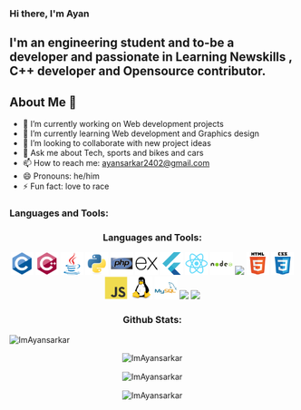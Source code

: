 

### Hi there, I'm Ayan 



## I'm an engineering student and to-be a developer and passionate in Learning Newskills , C++ developer and Opensource contributor. 



## About Me 👀

- 🔭 I’m currently working on Web development projects
- 🌱 I’m currently learning Web development and Graphics design
- 👯 I’m looking to collaborate with new project ideas
- 💬 Ask me about Tech, sports and bikes and cars
- 📫 How to reach me: ayansarkar2402@gmail.com
- 😄 Pronouns: he/him
- ⚡ Fun fact: love to race 


### Languages and Tools:


<h3 align="center" style="color=#40cfcd;">Languages and Tools:</h3>
<div align="center">
<code><img height="40" src="https://raw.githubusercontent.com/devicons/devicon/master/icons/c/c-original.svg"></code>
<code><img height="40" src="https://raw.githubusercontent.com/devicons/devicon/master/icons/cplusplus/cplusplus-original.svg"></code>
<code><img height="40" src="https://raw.githubusercontent.com/devicons/devicon/master/icons/java/java-original.svg"></code>
<code><img height="40" src="https://raw.githubusercontent.com/devicons/devicon/master/icons/python/python-original.svg"></code>
<code><img height="40" src="https://github.com/devicons/devicon/blob/master/icons/php/php-original.svg"></code>
<code><img height="40" src="https://github.com/devicons/devicon/blob/master/icons/express/express-original.svg"></code> 
 <code><img height="40" src="https://github.com/devicons/devicon/blob/master/icons/flutter/flutter-original.svg"></code> 
<code><img height="40" src="https://github.com/devicons/devicon/blob/master/icons/react/react-original.svg"></code>
<code><img height="40" src="https://raw.githubusercontent.com/devicons/devicon/master/icons/nodejs/nodejs-original-wordmark.svg"></code>
<code><img height="40" src="https://www.vectorlogo.zone/logos/springio/springio-icon.svg"></code>
<code><img height="40" src="https://raw.githubusercontent.com/devicons/devicon/master/icons/html5/html5-original-wordmark.svg"></code>
<code><img height="40" src="https://raw.githubusercontent.com/devicons/devicon/master/icons/css3/css3-original-wordmark.svg"></code>
<code><img height="40" src="https://raw.githubusercontent.com/devicons/devicon/master/icons/javascript/javascript-original.svg"></code>
<code><img height="40" src="https://github.com/devicons/devicon/blob/master/icons/linux/linux-original.svg"></code>
<code><img height="40" src="https://raw.githubusercontent.com/devicons/devicon/master/icons/mysql/mysql-original-wordmark.svg"></code>
<code><img height="40" src="https://cdn.worldvectorlogo.com/logos/mongodb-icon-1.svg"></code>
<code><img height="40" src="https://www.vectorlogo.zone/logos/git-scm/git-scm-icon.svg"></code>
<br />

### Github Stats:

<p align="left"> <img src="https://komarev.com/ghpvc/?username=ImAyansarkar&label=Profile%20views&color=0e75b6&style=flat" alt="ImAyansarkar" /> </p>

<p><img align="center" src="https://github-readme-stats.vercel.app/api/top-langs?username=ImAyansarkar&show_icons=true&locale=en&layout=compact" alt="ImAyansarkar" /></p>

<p><img align="center" src="https://github-readme-stats.vercel.app/api?username=ImAyansarkar&show_icons=true&locale=en" alt="ImAyansarkar" /></p>

<p><img align="center" src="https://github-readme-streak-stats.herokuapp.com/?user=ImAyansarkar&" alt="ImAyansarkar" /></p>

<br />
